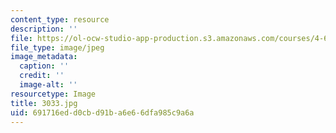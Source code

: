 ```yaml
---
content_type: resource
description: ''
file: https://ol-ocw-studio-app-production.s3.amazonaws.com/courses/4-614-religious-architecture-and-islamic-cultures-fall-2002/691716edd0cbd91ba6e66dfa985c9a6a_3033.jpg
file_type: image/jpeg
image_metadata:
  caption: ''
  credit: ''
  image-alt: ''
resourcetype: Image
title: 3033.jpg
uid: 691716ed-d0cb-d91b-a6e6-6dfa985c9a6a
---
```

